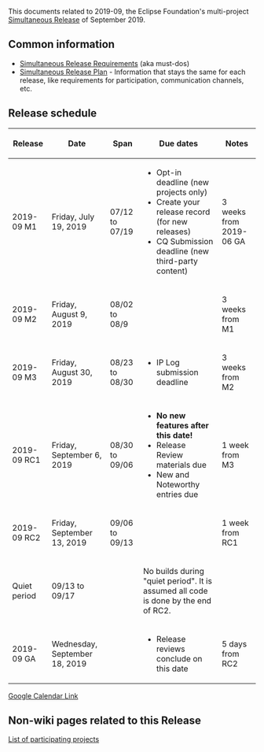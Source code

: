This documents related to 2019-09, the Eclipse Foundation's
multi-project [Simultaneous Release](../Simultaneous_Release.md) of
September 2019.

## Common information

-   [Simultaneous Release
    Requirements](Simultaneous_Release_Requirements.md)
    (aka must-dos)
-   [Simultaneous Release
    Plan](Simultaneous_Release_Plan.md) - Information
    that stays the same for each release, like requirements for
    participation, communication channels, etc.

## Release schedule

<table>
<thead>
<tr class="header">
<th><p>Release</p></th>
<th><p>Date</p></th>
<th><p>Span</p></th>
<th><p>Due dates</p></th>
<th><p>Notes</p></th>
</tr>
</thead>
<tbody>
<tr class="odd">
<td><p>2019-09 M1</p></td>
<td><p>Friday, July 19, 2019</p></td>
<td><p>07/12 to 07/19</p></td>
<td><ul>
<li>Opt-in deadline (new projects only)</li>
<li>Create your release record (for new releases)</li>
<li>CQ Submission deadline (new third-party content)</li>
</ul></td>
<td><p>3 weeks from 2019-06 GA</p></td>
</tr>
<tr class="even">
<td><p>2019-09 M2</p></td>
<td><p>Friday, August 9, 2019</p></td>
<td><p>08/02 to 08/9</p></td>
<td></td>
<td><p>3 weeks from M1</p></td>
</tr>
<tr class="odd">
<td><p>2019-09 M3</p></td>
<td><p>Friday, August 30, 2019</p></td>
<td><p>08/23 to 08/30</p></td>
<td><ul>
<li>IP Log submission deadline</li>
</ul></td>
<td><p>3 weeks from M2</p></td>
</tr>
<tr class="even">
<td><p>2019-09 RC1</p></td>
<td><p>Friday, September 6, 2019</p></td>
<td><p>08/30 to 09/06</p></td>
<td><ul>
<li><strong>No new features after this date!</strong></li>
<li>Release Review materials due</li>
<li>New and Noteworthy entries due</li>
</ul></td>
<td><p>1 week from M3</p></td>
</tr>
<tr class="odd">
<td><p>2019-09 RC2</p></td>
<td><p>Friday, September 13, 2019</p></td>
<td><p>09/06 to 09/13</p></td>
<td></td>
<td><p>1 week from RC1</p></td>
</tr>
<tr class="even">
<td><p>Quiet period</p></td>
<td><p>09/13 to 09/17</p></td>
<td></td>
<td><p>No builds during "quiet period". It is assumed all code is done
by the end of RC2.</p></td>
<td></td>
</tr>
<tr class="odd">
<td><p>2019-09 GA</p></td>
<td><p>Wednesday, September 18, 2019</p></td>
<td></td>
<td><ul>
<li>Release reviews conclude on this date</li>
</ul></td>
<td><p>5 days from RC2</p></td>
</tr>
</tbody>
</table>

<!-- googlecalendar width="600" height="400" title="Planning Council Calendar">gchs7nm4nvpm837469ddj9tjlk@group.calendar.google.com&dates=20190901%2F20190930</googlecalendar -->
[Google Calendar Link](https://calendar.google.com/calendar/embed?src=gchs7nm4nvpm837469ddj9tjlk@group.calendar.google.com&dates=20190901%2F20190930&hl=en&mode=AGENDA)

## Non-wiki pages related to this Release

[List of participating
projects](http://www.eclipse.org/projects/releases/releases.php?release=2019-09)

